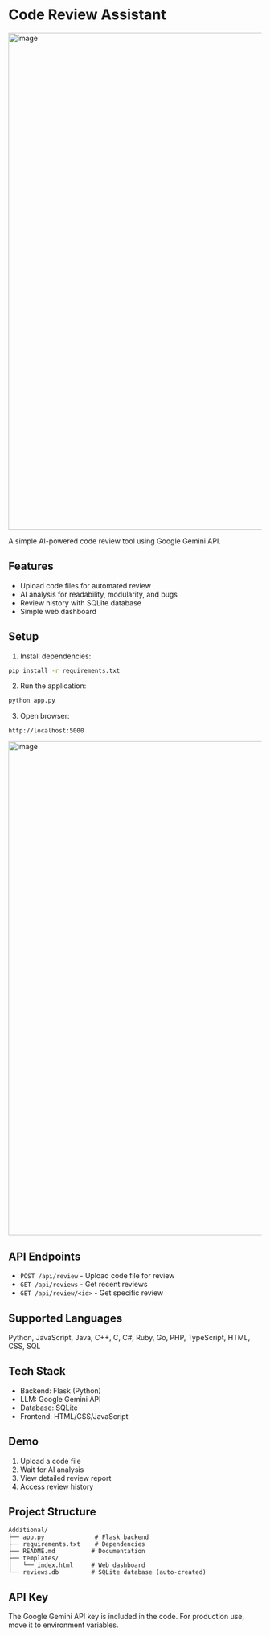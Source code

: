 # Code Review Assistant
<img width="1919" height="989" alt="image" src="https://github.com/user-attachments/assets/c826dd21-8fde-4b9d-8662-0d075db211bb" />


A simple AI-powered code review tool using Google Gemini API.

## Features
- Upload code files for automated review
- AI analysis for readability, modularity, and bugs
- Review history with SQLite database
- Simple web dashboard

## Setup

1. Install dependencies:
```bash
pip install -r requirements.txt
```

2. Run the application:
```bash
python app.py
```

3. Open browser:
```
http://localhost:5000
```
<img width="1919" height="983" alt="image" src="https://github.com/user-attachments/assets/f1b3e2f7-4324-45cc-a2af-d68c6dfdfcc7" />

## API Endpoints

- `POST /api/review` - Upload code file for review
- `GET /api/reviews` - Get recent reviews
- `GET /api/review/<id>` - Get specific review

## Supported Languages
Python, JavaScript, Java, C++, C, C#, Ruby, Go, PHP, TypeScript, HTML, CSS, SQL

## Tech Stack
- Backend: Flask (Python)
- LLM: Google Gemini API
- Database: SQLite
- Frontend: HTML/CSS/JavaScript

## Demo
1. Upload a code file
2. Wait for AI analysis
3. View detailed review report
4. Access review history

## Project Structure
```
Additional/
├── app.py              # Flask backend
├── requirements.txt    # Dependencies
├── README.md          # Documentation
├── templates/
│   └── index.html     # Web dashboard
└── reviews.db         # SQLite database (auto-created)
```

## API Key
The Google Gemini API key is included in the code. For production use, move it to environment variables.
